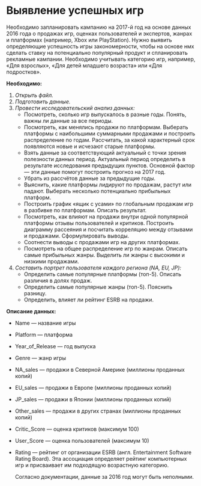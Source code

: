 # Выявление успешных игр

Необходимо запланировать кампанию на 2017-й год на основе данных 2016 года о продажах игр, оценках пользователей и экспертов, жанрах и платформах (например, Xbox или PlayStation). Нужно выявить определяющие успешность игры закономерности, 
чтобы на основе нмх сделать ставку на потенциально популярный продукт и спланировать рекламные кампании.
Необходимо учитывать категорию игр, например, «Для взрослых», «Для детей младшего возраста» или «Для подростков».

**Необходимо:**
1. *Открыть файл.*
2. *Подготовить данные.*
3. *Провести исследовательский анализ данных:*
    * Посмотреть, сколько игр выпускалось в разные годы. Понять, важны ли данные за все периоды.
    * Посмотреть, как менялись продажи по платформам. Выберать платформы с наибольшими суммарными продажами и построить распределение по годам. Рассчитать, за какой характерный срок появляются новые и исчезают старые платформы.
    * Взять данные за соответствующий актуальный с точки зрения полезности данных период. Актуальный период определить в результате исследования предыдущих пунктов. Основной фактор — эти данные помогут построить прогноз на 2017 год.
    * Убрать из рассчётов данные за предыдущие годы.
    * Выяснить, какие платформы лидируют по продажам, растут или падают. Выберать несколько потенциально прибыльных платформ.
    * Построить график «ящик с усами» по глобальным продажам игр в разбивке по платформам. Описать результат.
    * Посмотреть, как влияют на продажи внутри одной популярной платформы отзывы пользователей и критиков. Построить диаграмму рассеяния и посчитать корреляцию между отзывами и продажами. Сформулировать выводы.
    * Соотнести выводы с продажами игр на других платформах.
    * Посмотреть на общее распределение игр по жанрам. Описать самые прибыльных жанры. Выделить ли жанры с высокими и низкими продажами.
4. *Составить портрет пользователя каждого региона (NA, EU, JP):*
    * Определить самые популярные платформы (топ-5). Описать различия в долях продаж.
    * Определить самые популярные жанры (топ-5). Пояснить разницу.
    * Определить, влияет ли рейтинг ESRB на продажи.

**Описание данных:**
- Name — название игры
- Platform — платформа
- Year_of_Release — год выпуска
- Genre — жанр игры
- NA_sales — продажи в Северной Америке (миллионы проданных копий)
- EU_sales — продажи в Европе (миллионы проданных копий)
- JP_sales — продажи в Японии (миллионы проданных копий)
- Other_sales — продажи в других странах (миллионы проданных копий)
- Critic_Score — оценка критиков (максимум 100)
- User_Score — оценка пользователей (максимум 10)
- Rating — рейтинг от организации ESRB (англ. Entertainment Software Rating Board). Эта ассоциация определяет рейтинг компьютерных игр и присваивает им подходящую возрастную категорию.

  Согласно документации, данные за 2016 год могут быть неполными.
